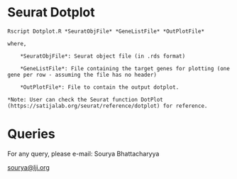 Seurat Dotplot
==================

	Rscript Dotplot.R *SeuratObjFile* *GeneListFile* *OutPlotFile*

	where,

		*SeuratObjFile*: Seurat object file (in .rds format)

		*GeneListFile*: File containing the target genes for plotting (one gene per row - assuming the file has no header)

		*OutPlotFile*: File to contain the output dotplot.

	*Note: User can check the Seurat function DotPlot (https://satijalab.org/seurat/reference/dotplot) for reference.


Queries
=======

For any query, please e-mail:
Sourya Bhattacharyya

sourya@lji.org
